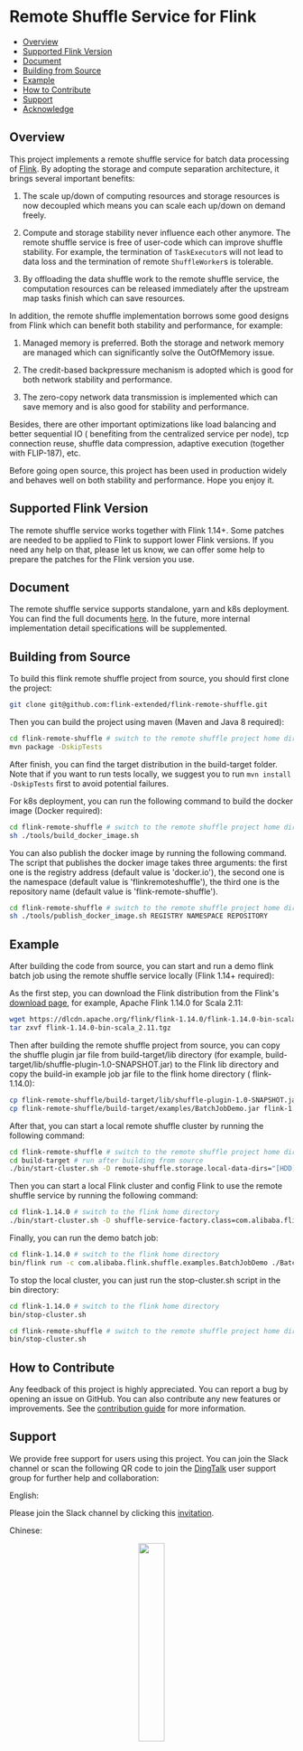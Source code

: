# Remote Shuffle Service for Flink

- [Overview](#overview)
- [Supported Flink Version](#supported-flink-version)
- [Document](#document)
- [Building from Source](#building-from-source)
- [Example](#example)
- [How to Contribute](#how-to-contribute)
- [Support](#support)
- [Acknowledge](#acknowledge)

## Overview

This project implements a remote shuffle service for batch data processing
of [Flink](https://flink.apache.org/). By adopting the storage and compute separation architecture,
it brings several important benefits:

1. The scale up/down of computing resources and storage resources is now decoupled which means you
   can scale each up/down on demand freely.

2. Compute and storage stability never influence each other anymore. The remote shuffle service is
   free of user-code which can improve shuffle stability. For example, the termination
   of `TaskExecutor`s will not lead to data loss and the termination of remote `ShuffleWorker`s is
   tolerable.

3. By offloading the data shuffle work to the remote shuffle service, the computation resources can
   be released immediately after the upstream map tasks finish which can save resources.

In addition, the remote shuffle implementation borrows some good designs from Flink which can
benefit both stability and performance, for example:

1. Managed memory is preferred. Both the storage and network memory are managed which can
   significantly solve the OutOfMemory issue.

2. The credit-based backpressure mechanism is adopted which is good for both network stability and
   performance.

3. The zero-copy network data transmission is implemented which can save memory and is also good for
   stability and performance.

Besides, there are other important optimizations like load balancing and better sequential IO (
benefiting from the centralized service per node), tcp connection reuse, shuffle data compression,
adaptive execution (together with FLIP-187), etc.

Before going open source, this project has been used in production widely and behaves well on both
stability and performance. Hope you enjoy it.

## Supported Flink Version

The remote shuffle service works together with Flink 1.14+. Some patches are needed to be applied to
Flink to support lower Flink versions. If you need any help on that, please let us know, we can
offer some help to prepare the patches for the Flink version you use.

## Document

The remote shuffle service supports standalone, yarn and k8s deployment. You can find the full documents [here](https://github.com/flink-extended/flink-remote-shuffle/wiki).
In the future, more internal implementation detail specifications will be supplemented.

## Building from Source

To build this flink remote shuffle project from source, you should first clone the project:

```bash
git clone git@github.com:flink-extended/flink-remote-shuffle.git
```

Then you can build the project using maven (Maven and Java 8 required):

```bash
cd flink-remote-shuffle # switch to the remote shuffle project home directory
mvn package -DskipTests
```

After finish, you can find the target distribution in the build-target folder. Note that if you want to run tests locally, we suggest you to run `mvn install -DskipTests` first to avoid potential failures.

For k8s deployment, you can run the following command to build the docker image (Docker required):

```bash
cd flink-remote-shuffle # switch to the remote shuffle project home directory
sh ./tools/build_docker_image.sh
```

You can also publish the docker image by running the following command. The script that publishes
the docker image takes three arguments: the first one is the registry address (default value is
'docker.io'), the second one is the namespace (default value is 'flinkremoteshuffle'), the third one
is the repository name (default value is 'flink-remote-shuffle').

```bash
cd flink-remote-shuffle # switch to the remote shuffle project home directory
sh ./tools/publish_docker_image.sh REGISTRY NAMESPACE REPOSITORY
```

## Example

After building the code from source, you can start and run a demo flink batch job using the remote
shuffle service locally (Flink 1.14+ required):

As the first step, you can download the Flink distribution from the
Flink's [download page](https://flink.apache.org/downloads.html#apache-flink-1140), for example,
Apache Flink 1.14.0 for Scala 2.11:

```bash
wget https://dlcdn.apache.org/flink/flink-1.14.0/flink-1.14.0-bin-scala_2.11.tgz
tar zxvf flink-1.14.0-bin-scala_2.11.tgz
```

Then after building the remote shuffle project from source, you can copy the shuffle plugin jar file
from build-target/lib directory (for example, build-target/lib/shuffle-plugin-1.0-SNAPSHOT.jar) to
the Flink lib directory and copy the build-in example job jar file to the flink home directory (
flink-1.14.0):

```bash
cp flink-remote-shuffle/build-target/lib/shuffle-plugin-1.0-SNAPSHOT.jar flink-1.14.0/lib/
cp flink-remote-shuffle/build-target/examples/BatchJobDemo.jar flink-1.14.0/
```

After that, you can start a local remote shuffle cluster by running the following command:

```bash
cd flink-remote-shuffle # switch to the remote shuffle project home directory
cd build-target # run after building from source
./bin/start-cluster.sh -D remote-shuffle.storage.local-data-dirs="[HDD]/tmp/" -D remote-shuffle.memory.data-writing-size=256m -D remote-shuffle.memory.data-reading-size=256m
```

Then you can start a local Flink cluster and config Flink to use the remote shuffle service by
running the following command:

```bash
cd flink-1.14.0 # switch to the flink home directory
./bin/start-cluster.sh -D shuffle-service-factory.class=com.alibaba.flink.shuffle.plugin.RemoteShuffleServiceFactory -D remote-shuffle.manager.rpc-address=127.0.0.1
```

Finally, you can run the demo batch job:

```bash
cd flink-1.14.0 # switch to the flink home directory
bin/flink run -c com.alibaba.flink.shuffle.examples.BatchJobDemo ./BatchJobDemo.jar
```

To stop the local cluster, you can just run the stop-cluster.sh script in the bin directory:

```bash
cd flink-1.14.0 # switch to the flink home directory
bin/stop-cluster.sh
```

```bash
cd flink-remote-shuffle # switch to the remote shuffle project home directory
bin/stop-cluster.sh
```

## How to Contribute

Any feedback of this project is highly appreciated. You can report a bug by opening an issue on
GitHub. You can also contribute any new features or improvements. See
the [contribution guide](./docs/contribution.md)
for more information.

## Support

We provide free support for users using this project. You can join the Slack channel or scan the
following QR code to join the [DingTalk](https://www.dingtalk.com/) user support group for further
help and collaboration:

English:

Please join the Slack channel by clicking this [invitation](https://join.slack.com/t/slack-5xu7894/shared_invite/zt-ykp807ok-1JXMcE6HS~NCplRp2T31fQ).

Chinese:

<div align="center">
<img src="./docs/imgs/support-zh.jpeg" width="30%"/>
</div>


## Acknowledge

This is a Flink ecosystem project. Apache Flink is an excellent unified stateful data processing
engine. This project borrows some good designs (e.g. the credit-based backpressure) and building
blocks (e.g. rpc and high availability) from Flink.
